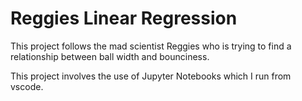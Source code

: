 # Reggies Linear Regression
This project follows the mad scientist Reggies who is trying to find a relationship between ball width and bounciness.

This project involves the use of Jupyter Notebooks which I run from vscode.